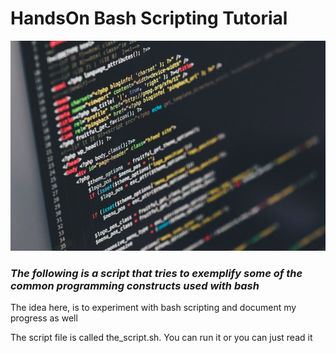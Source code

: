 # HandsOn Bash Scripting Tutorial

![Repository Logo](./unsplash_script.jpg)

### *The following is a script that tries to exemplify some of the common programming constructs used with bash*

The idea here, is to experiment with bash scripting and document my progress as well

The script file is called the_script.sh. You can run it or you can just read it
